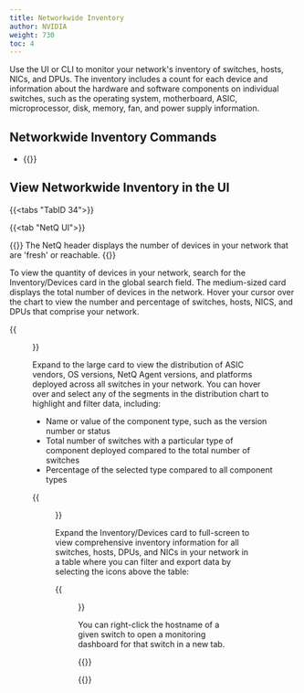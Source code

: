 ```yaml
---
title: Networkwide Inventory
author: NVIDIA
weight: 730
toc: 4
---
```


Use the UI or CLI to monitor your network's inventory of switches, hosts, NICs, and DPUs. The inventory includes a count for each device and information about the hardware and software components on individual switches, such as the operating system, motherboard, ASIC, microprocessor, disk, memory, fan, and power supply information.

## Networkwide Inventory Commands

- {{<link title="show/#netq-show-inventory" text="netq show inventory">}}

## View Networkwide Inventory in the UI

{{<tabs "TabID 34">}}

{{<tab "NetQ UI">}}

{{<notice tip>}}
The NetQ header displays the number of devices in your network that are 'fresh' or reachable.
{{</notice>}}

To view the quantity of devices in your network, search for the Inventory/Devices card in the global search field. The medium-sized card displays the total number of devices in the network. Hover your cursor over the chart to view the number and percentage of switches, hosts, NICS, and DPUs that comprise your network.

{{<figure src="/images/netq/inventory-devices-490.png" alt="medium inventory card displaying 8 total devices" width="200" height="315">}}

Expand to the large card to view the distribution of ASIC vendors, OS versions, NetQ Agent versions, and platforms deployed across all switches in your network. You can hover over and select any of the segments in the distribution chart to highlight and filter data, including:

   - Name or value of the component type, such as the version number or status
   - Total number of switches with a particular type of component deployed compared to the total number of switches
   - Percentage of the selected type compared to all component types

   {{<figure src="/images/netq/inventory-large-490.png" width="650" height="325">}}

Expand the Inventory/Devices card to full-screen to view comprehensive inventory information for all switches, hosts, DPUs, and NICs in your network in a table where you can filter and export data by selecting the icons above the table:

{{<figure src="/images/netq/inventory-devices-411.png" alt="full-screen inventory/devices card displaying a list of switches" width="1200" height="250">}}

You can right-click the hostname of a given switch to open a monitoring dashboard for that switch in a new tab.

{{</tab>}}

{{</tabs>}}

